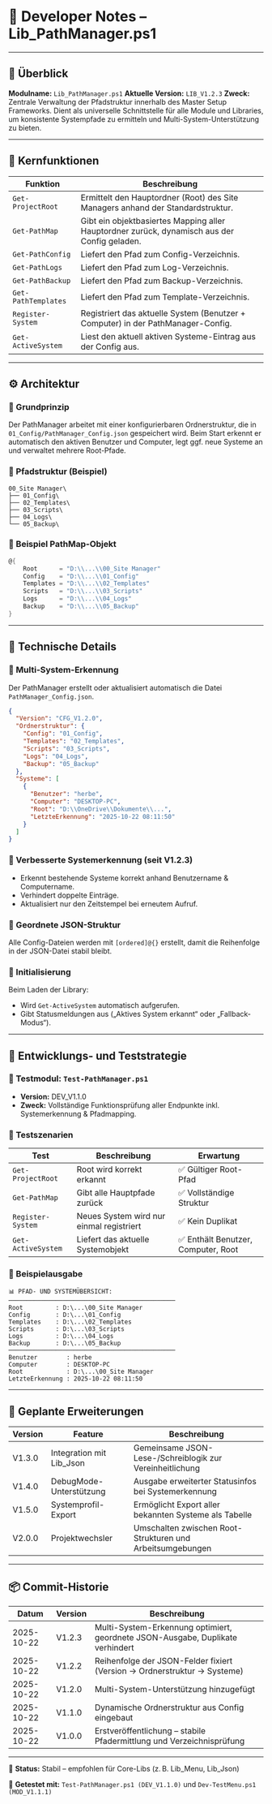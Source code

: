 # 🧠 Developer Notes – Lib_PathManager.ps1

---

## 📘 Überblick

**Modulname:** `Lib_PathManager.ps1`
**Aktuelle Version:** `LIB_V1.2.3`
**Zweck:** Zentrale Verwaltung der Pfadstruktur innerhalb des Master Setup Frameworks.
Dient als universelle Schnittstelle für alle Module und Libraries, um konsistente Systempfade zu ermitteln und Multi-System-Unterstützung zu bieten.

---

## 🧩 Kernfunktionen

| Funktion            | Beschreibung                                                                                 |
| ------------------- | -------------------------------------------------------------------------------------------- |
| `Get-ProjectRoot`   | Ermittelt den Hauptordner (Root) des Site Managers anhand der Standardstruktur.              |
| `Get-PathMap`       | Gibt ein objektbasiertes Mapping aller Hauptordner zurück, dynamisch aus der Config geladen. |
| `Get-PathConfig`    | Liefert den Pfad zum Config-Verzeichnis.                                                     |
| `Get-PathLogs`      | Liefert den Pfad zum Log-Verzeichnis.                                                        |
| `Get-PathBackup`    | Liefert den Pfad zum Backup-Verzeichnis.                                                     |
| `Get-PathTemplates` | Liefert den Pfad zum Template-Verzeichnis.                                                   |
| `Register-System`   | Registriert das aktuelle System (Benutzer + Computer) in der PathManager-Config.             |
| `Get-ActiveSystem`  | Liest den aktuell aktiven Systeme-Eintrag aus der Config aus.                                |

---

## ⚙️ Architektur

### 🔹 Grundprinzip

Der PathManager arbeitet mit einer konfigurierbaren Ordnerstruktur, die in `01_Config/PathManager_Config.json` gespeichert wird.
Beim Start erkennt er automatisch den aktiven Benutzer und Computer, legt ggf. neue Systeme an und verwaltet mehrere Root-Pfade.

### 🔹 Pfadstruktur (Beispiel)

```plaintext
00_Site Manager\
├── 01_Config\
├── 02_Templates\
├── 03_Scripts\
├── 04_Logs\
└── 05_Backup\
```

### 🔹 Beispiel PathMap-Objekt

```powershell
@{
    Root      = "D:\\...\\00_Site Manager"
    Config    = "D:\\...\\01_Config"
    Templates = "D:\\...\\02_Templates"
    Scripts   = "D:\\...\\03_Scripts"
    Logs      = "D:\\...\\04_Logs"
    Backup    = "D:\\...\\05_Backup"
}
```

---

## 🧠 Technische Details

### 🔸 Multi-System-Erkennung

Der PathManager erstellt oder aktualisiert automatisch die Datei `PathManager_Config.json`.

```json
{
  "Version": "CFG_V1.2.0",
  "Ordnerstruktur": {
    "Config": "01_Config",
    "Templates": "02_Templates",
    "Scripts": "03_Scripts",
    "Logs": "04_Logs",
    "Backup": "05_Backup"
  },
  "Systeme": [
    {
      "Benutzer": "herbe",
      "Computer": "DESKTOP-PC",
      "Root": "D:\\OneDrive\\Dokumente\\...",
      "LetzteErkennung": "2025-10-22 08:11:50"
    }
  ]
}
```

### 🔸 Verbesserte Systemerkennung (seit V1.2.3)

* Erkennt bestehende Systeme korrekt anhand Benutzername & Computername.
* Verhindert doppelte Einträge.
* Aktualisiert nur den Zeitstempel bei erneutem Aufruf.

### 🔸 Geordnete JSON-Struktur

Alle Config-Dateien werden mit `[ordered]@{}` erstellt, damit die Reihenfolge in der JSON-Datei stabil bleibt.

### 🔸 Initialisierung

Beim Laden der Library:

* Wird `Get-ActiveSystem` automatisch aufgerufen.
* Gibt Statusmeldungen aus („Aktives System erkannt“ oder „Fallback-Modus“).

---

## 🧰 Entwicklungs- und Teststrategie

### 🔹 Testmodul: `Test-PathManager.ps1`

* **Version:** DEV_V1.1.0
* **Zweck:** Vollständige Funktionsprüfung aller Endpunkte inkl. Systemerkennung & Pfadmapping.

### 🔹 Testszenarien

| Test               | Beschreibung                             | Erwartung                          |
| ------------------ | ---------------------------------------- | ---------------------------------- |
| `Get-ProjectRoot`  | Root wird korrekt erkannt                | ✅ Gültiger Root-Pfad               |
| `Get-PathMap`      | Gibt alle Hauptpfade zurück              | ✅ Vollständige Struktur            |
| `Register-System`  | Neues System wird nur einmal registriert | ✅ Kein Duplikat                    |
| `Get-ActiveSystem` | Liefert das aktuelle Systemobjekt        | ✅ Enthält Benutzer, Computer, Root |

### 🔹 Beispielausgabe

```
📊 PFAD- UND SYSTEMÜBERSICHT:
──────────────────────────────────────────────
Root         : D:\...\00_Site Manager
Config       : D:\...\01_Config
Templates    : D:\...\02_Templates
Scripts      : D:\...\03_Scripts
Logs         : D:\...\04_Logs
Backup       : D:\...\05_Backup
──────────────────────────────────────────────
Benutzer        : herbe
Computer        : DESKTOP-PC
Root            : D:\...\00_Site Manager
LetzteErkennung : 2025-10-22 08:11:50
```

---

## 🚀 Geplante Erweiterungen

| Version | Feature                  | Beschreibung                                              |
| ------- | ------------------------ | --------------------------------------------------------- |
| V1.3.0  | Integration mit Lib_Json | Gemeinsame JSON-Lese-/Schreiblogik zur Vereinheitlichung  |
| V1.4.0  | DebugMode-Unterstützung  | Ausgabe erweiterter Statusinfos bei Systemerkennung       |
| V1.5.0  | Systemprofil-Export      | Ermöglicht Export aller bekannten Systeme als Tabelle     |
| V2.0.0  | Projektwechsler          | Umschalten zwischen Root-Strukturen und Arbeitsumgebungen |

---

## 📦 Commit-Historie

| Datum      | Version | Beschreibung                                                                   |
| ---------- | ------- | ------------------------------------------------------------------------------ |
| 2025-10-22 | V1.2.3  | Multi-System-Erkennung optimiert, geordnete JSON-Ausgabe, Duplikate verhindert |
| 2025-10-22 | V1.2.2  | Reihenfolge der JSON-Felder fixiert (Version → Ordnerstruktur → Systeme)       |
| 2025-10-22 | V1.2.0  | Multi-System-Unterstützung hinzugefügt                                         |
| 2025-10-22 | V1.1.0  | Dynamische Ordnerstruktur aus Config eingebaut                                 |
| 2025-10-22 | V1.0.0  | Erstveröffentlichung – stabile Pfadermittlung und Verzeichnisprüfung           |

---

📘 **Status:** Stabil – empfohlen für Core-Libs (z. B. Lib_Menu, Lib_Json)

🧩 **Getestet mit:** `Test-PathManager.ps1 (DEV_V1.1.0)` und `Dev-TestMenu.ps1 (MOD_V1.1.1)`
